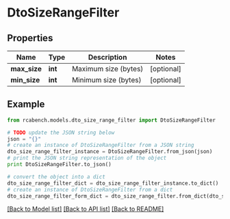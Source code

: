 # DtoSizeRangeFilter


## Properties

Name | Type | Description | Notes
------------ | ------------- | ------------- | -------------
**max_size** | **int** | Maximum size (bytes) | [optional] 
**min_size** | **int** | Minimum size (bytes) | [optional] 

## Example

```python
from rcabench.models.dto_size_range_filter import DtoSizeRangeFilter

# TODO update the JSON string below
json = "{}"
# create an instance of DtoSizeRangeFilter from a JSON string
dto_size_range_filter_instance = DtoSizeRangeFilter.from_json(json)
# print the JSON string representation of the object
print DtoSizeRangeFilter.to_json()

# convert the object into a dict
dto_size_range_filter_dict = dto_size_range_filter_instance.to_dict()
# create an instance of DtoSizeRangeFilter from a dict
dto_size_range_filter_form_dict = dto_size_range_filter.from_dict(dto_size_range_filter_dict)
```
[[Back to Model list]](../README.md#documentation-for-models) [[Back to API list]](../README.md#documentation-for-api-endpoints) [[Back to README]](../README.md)



